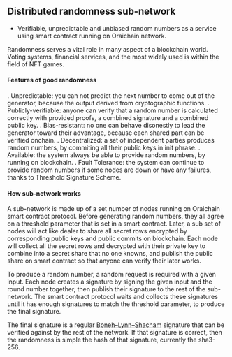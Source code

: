 ## Distributed randomness sub-network

- Verifiable, unpredictable and unbiased random numbers as a service using smart contract running on Oraichain network.

Randomness serves a vital role in many aspect of a blockchain world. Voting systems, financial services, and the most widely used is within the field of NFT games.

#### Features of good randomness

. Unpredictable: you can not predict the next number to come out of the generator, because the output derived from cryptographic functions.
. Publicly-verifiable: anyone can verify that a random number is calculated correctly with provided proofs, a combined signature and a combined public key.
. Bias-resistant: no one can behave disonestly to lead the generator toward their advantage, because each shared part can be verified onchain.
. Decentralized: a set of independent parties produces random numbers, by commiting all their public keys in init phrase.
. Available: the system always be able to provide random numbers, by running on blockchain.
. Fault Tolerance: the system can continue to provide random numbers if some nodes are down or have any failures, thanks to Threshold Signature Scheme.

#### How sub-network works

A sub-network is made up of a set number of nodes running on Oraichain smart contract protocol. Before generating random numbers, they all agree on a threshold parameter that is set in a smart contract. Later, a sub set of nodes will act like dealer to share all secret rows encrypted by corresponding public keys and public commits on blockchain. Each node will collect all the secret rows and decrypted with their private key to combine into a secret share that no one knowns, and publish the public share on smart contract so that anyone can verify their later works.

To produce a random number, a random request is required with a given input. Each node creates a signature by signing the given input and the round number together, then publish their signature to the rest of the sub-network. The smart contract protocol waits and collects these signatures until it has enough signatures to match the threshold parameter, to produce the final signature.

The final signature is a regular [Boneh–Lynn–Shacham](https://en.wikipedia.org/wiki/BLS_digital_signature) signature that can be verified against by the rest of the network. If that signature is correct, then the randomness is simple the hash of that signature, currently the sha3-256.
